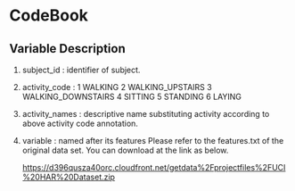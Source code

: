 # CodeBook

## Variable Description

1. subject_id : identifier of subject. 

2. activity_code : 
1 WALKING
2 WALKING_UPSTAIRS
3 WALKING_DOWNSTAIRS
4 SITTING
5 STANDING
6 LAYING

3. activity_names : descriptive name substituting activity according to above activity code annotation. 

4. variable : named after its features 
   Please refer to the features.txt of the original data set. 
   You can download at the link as below. 
   
   https://d396qusza40orc.cloudfront.net/getdata%2Fprojectfiles%2FUCI%20HAR%20Dataset.zip
   